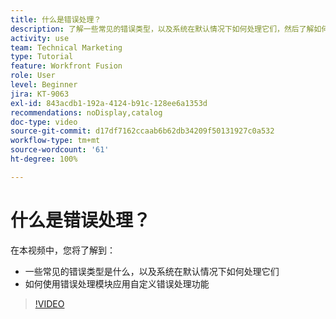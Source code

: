 ```yaml
---
title: 什么是错误处理？
description: 了解一些常见的错误类型，以及系统在默认情况下如何处理它们，然后了解如何在  [!DNL Adobe Workfront Fusion] 中应用自定义错误处理功能。
activity: use
team: Technical Marketing
type: Tutorial
feature: Workfront Fusion
role: User
level: Beginner
jira: KT-9063
exl-id: 843acdb1-192a-4124-b91c-128ee6a1353d
recommendations: noDisplay,catalog
doc-type: video
source-git-commit: d17df7162ccaab6b62db34209f50131927c0a532
workflow-type: tm+mt
source-wordcount: '61'
ht-degree: 100%

---
```


# 什么是错误处理？

在本视频中，您将了解到：

* 一些常见的错误类型是什么，以及系统在默认情况下如何处理它们
* 如何使用错误处理模块应用自定义错误处理功能

>[!VIDEO](https://video.tv.adobe.com/v/335304/?quality=12&learn=on&enablevpops)
